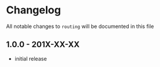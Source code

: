 # Changelog

All notable changes to `routing` will be documented in this file

## 1.0.0 - 201X-XX-XX

- initial release
